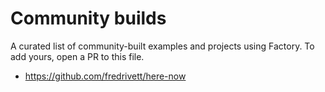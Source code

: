 # Community builds

A curated list of community-built examples and projects using Factory. To add yours, open a PR to this file.

- https://github.com/fredrivett/here-now
